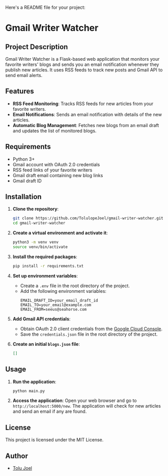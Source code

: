 Here's a README file for your project:

# Gmail Writer Watcher

## Project Description

Gmail Writer Watcher is a Flask-based web application that monitors your favorite writers' blogs and sends you an email notification whenever they publish new articles. It uses RSS feeds to track new posts and Gmail API to send email alerts.

## Features

- **RSS Feed Monitoring**: Tracks RSS feeds for new articles from your favorite writers.
- **Email Notifications**: Sends an email notification with details of the new articles.
- **Automatic Blog Management**: Fetches new blogs from an email draft and updates the list of monitored blogs.

## Requirements

- Python 3+
- Gmail account with OAuth 2.0 credentials
- RSS feed links of your favorite writers
- Gmail draft email containing new blog links
- Gmail draft ID

## Installation

1. **Clone the repository**:
   ```bash
   git clone https://github.com/TolulopeJoel/gmail-writer-watcher.git
   cd gmail-writer-watcher
   ```

2. **Create a virtual environment and activate it**:
   ```bash
   python3 -m venv venv
   source venv/bin/activate
   ```

3. **Install the required packages**:
   ```bash
   pip install -r requirements.txt
   ```

4. **Set up environment variables**:
   - Create a `.env` file in the root directory of the project.
   - Add the following environment variables:
     ```
     EMAIL_DRAFT_ID=your_email_draft_id
     EMAIL_TO=your_email@example.com
     EMAIL_FROM=seeus@seahorse.com
     ```

5. **Add Gmail API credentials**:
   - Obtain OAuth 2.0 client credentials from the [Google Cloud Console](https://console.cloud.google.com/).
   - Save the `credentials.json` file in the root directory of the project.

6. **Create an initial `blogs.json` file**:
   ```json
   []
   ```

## Usage

1. **Run the application**:
   ```bash
   python main.py
   ```

2. **Access the application**:
   Open your web browser and go to `http://localhost:5000/new`. The application will check for new articles and send an email if any are found.


## License

This project is licensed under the MIT License.

## Author

- [Tolu Joel](https://tolulopejoel.github.io/)